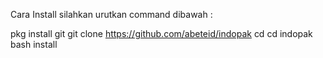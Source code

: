 Cara Install silahkan urutkan command dibawah :

pkg install git
git clone https://github.com/abeteid/indopak
cd
cd indopak
bash install
